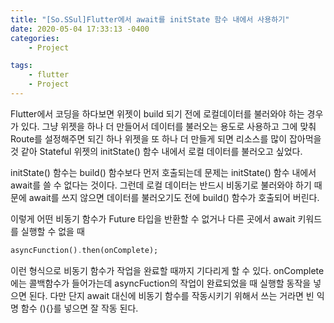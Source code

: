 ```yaml
---
title: "[So.SSul]Flutter에서 await를 initState 함수 내에서 사용하기"
date: 2020-05-04 17:33:13 -0400
categories: 
    - Project

tags:
    - flutter
    - Project
---
```


Flutter에서 코딩을 하다보면 위젯이 build 되기 전에 로컬데이터를 불러와야 하는 경우가 있다. 그냥 위젯을 하나 더 만들어서 데이터를 불러오는 용도로 사용하고 그에 맞춰 Route를 설정해주면 되긴 하나 위젯을 또 하나 더 만들게 되면 리소스를 많이 잡아먹을 것 같아 Stateful 위젯의 initState() 함수 내에서 로컬 데이터를 불러오고 싶었다.

initState() 함수는 build() 함수보다 먼저 호출되는데 문제는 initState() 함수 내에서 await를 쓸 수 없다는 것이다. 그런데 로컬 데이터는 반드시 비동기로 불러와야 하기 때문에 await를 쓰지 않으면 데이터를 불러오기도 전에 build() 함수가 호출되어 버린다.

이렇게 어떤 비동기 함수가 Future 타입을 반환할 수 없거나 다른 곳에서 await 키워드를 실행할 수 없을 때

```dart
asyncFunction().then(onComplete);
```

이런 형식으로 비동기 함수가 작업을 완료할 때까지 기다리게 할 수 있다. onComplete에는 콜백함수가 들어가는데 asyncFuction의 작업이 완료되었을 때 실행할 동작을 넣으면 된다. 다만 단지 await 대신에 비동기 함수를 작동시키기 위해서 쓰는 거라면 빈 익명 함수 (){}를 넣으면 잘 작동 된다.